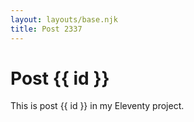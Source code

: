 ```yaml
---
layout: layouts/base.njk
title: Post 2337
---
```


# Post {{ id }}

This is post {{ id }} in my Eleventy project.
